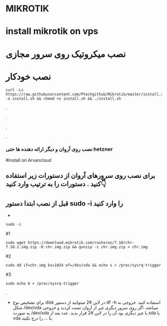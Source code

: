 
# MIKROTIK

# install mikrotik on vps
# نصب میکروتیک روی سرور مجازی

# نصب خودکار

```
curl -Ls https://raw.githubusercontent.com/Ptechgithub/Mikrotik/master/install.sh -o install.sh && chmod +x install.sh && ./install.sh
```

.

.
 
.

.
### نصب روی آروان و دیگر ارائه دهنده ها حتی hetzner
#install on Arvancloud 
## برای نصب روی سرورهای آروان از دستورات زیر استفاده کنید . دستورات را به ترتیب وارد کنید👇

## قبل از نصب ابتدا دستور sudo -i را وارد کنید 

-
``
sudo -i
``

#1

```
sudo wget https://download.mikrotik.com/routeros/7.10/chr-7.10.2.img.zip -O chr.img.zip && gunzip -c chr.img.zip > chr.img
```


#2

```
sudo dd if=chr.img bs=1024 of=/dev/vda && echo s > /proc/sysrq-trigger
```

#3

```
sudo echo b > /proc/sysrq-trigger
```

.

- برای تشخیص نوع disk در لاین #2 میتوانید از دستور  df -h استفاده کنید. خروجی به شکل /dev/vda میباشد. اگر روی سرور دیگری غیر از آروان تست کردید و خروجی به صورت /dev/sda یا چیز دیگری بود آن را در لاین #2 قرار بدید. عدد بعد از sda یا vda یا ... را درج نکنید.
